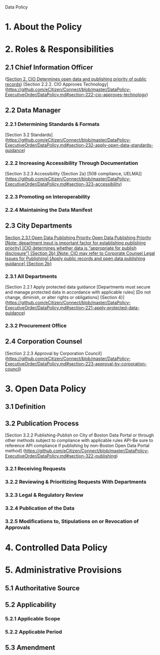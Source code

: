 Data Policy

# 1. About the Policy 
# 2. Roles & Responsibilities 
## 2.1 Chief Information Officer 
([Section 2. CIO Determines open data and publishing priority of public records](https://github.com/eCitizen/Connect/blob/master/DataPolicy-ExecutiveOrder/DataPolicy.md#section-11-scope)) 
[Section 2.2.2. CIO Approves Technology] (https://github.com/eCitizen/Connect/blob/master/DataPolicy-ExecutiveOrder/DataPolicy.md#section-222-cio-approves-technology)
## 2.2 Data Manager 
### 2.2.1 Determining Standards & Formats 
[Section 3.2 Standards] (https://github.com/eCitizen/Connect/blob/master/DataPolicy-ExecutiveOrder/DataPolicy.md#section-232-apply-open-data-standards-guidance)
### 2.2.2 Increasing Accessibility Through Documentation
[Section 3.2.3 Accessibility {Section 2a} [508 compliance, UELMA]] (https://github.com/eCitizen/Connect/blob/master/DataPolicy-ExecutiveOrder/DataPolicy.md#section-323-accessibility)
### 2.2.3 Promoting on Interoperability
### 2.2.4 Maintaining the Data Manifest
## 2.3 City Departments 
[Section 2.3.1 Open Data Publishing Priority
Open Data Publishing Priority [Note: department input is important factor for establishing publishing priority] [CIO determines whether data is “appropriate for publish disclosure”] {Section 2b} [Note: CIO may refer to Corporate Counsel Legal Issues for Publishing] [Apply public records and open data publishing guidance] {Section 2b}](https://github.com/eCitizen/Connect/blob/master/DataPolicy-ExecutiveOrder/DataPolicy.md#section-231-open-data-publishing-priority)
### 2.3.1 All Departments
[Section 2.2.1 Apply protected data guidance [Departments must secure and manage protected data in accordance with applicable rules] [Do not change, diminish, or alter rights or obligations] {Section 4}] (https://github.com/eCitizen/Connect/blob/master/DataPolicy-ExecutiveOrder/DataPolicy.md#section-221-apply-protected-data-guidance)
### 2.3.2 Procurement Office
## 2.4 Corporation Counsel
[Section 2.2.3 Approval by Corporation Council] (https://github.com/eCitizen/Connect/blob/master/DataPolicy-ExecutiveOrder/DataPolicy.md#section-223-approval-by-corporation-council)
# 3. Open Data Policy
## 3.1 Definition 
## 3.2 Publication Process 
[Section 3.2.2 Publishing-Publish on City of Boston Data Portal or through other methods subject to compliance with applicable rules API-Be sure to reference API compliance if publishing by non-Boston Open Data Portal method] (https://github.com/eCitizen/Connect/blob/master/DataPolicy-ExecutiveOrder/DataPolicy.md#section-322-publishing)
### 3.2.1 Receiving Requests
### 3.2.2 Reviewing & Prioritizing Requests With Departments
### 3.2.3 Legal & Regulatory Review
### 3.2.4 Publication of the Data
### 3.2.5 Modifications to, Stipulations on or Revocation of Approvals
# 4. Controlled Data Policy
# 5. Administrative Provisions
## 5.1 Authoritative Source
## 5.2 Applicability
### 5.2.1 Applicable Scope
### 5.2.2 Applicable Period
## 5.3 Amendment




